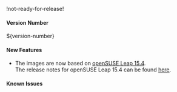 !not-ready-for-release!

#### Version Number
${version-number}

#### New Features
- The images are now based on [openSUSE Leap 15.4](https://en.opensuse.org/Portal:15.4).  
The release notes for openSUSE Leap 15.4 can be found [here](https://doc.opensuse.org/release-notes/x86_64/openSUSE/Leap/15.4/).

#### Known Issues
